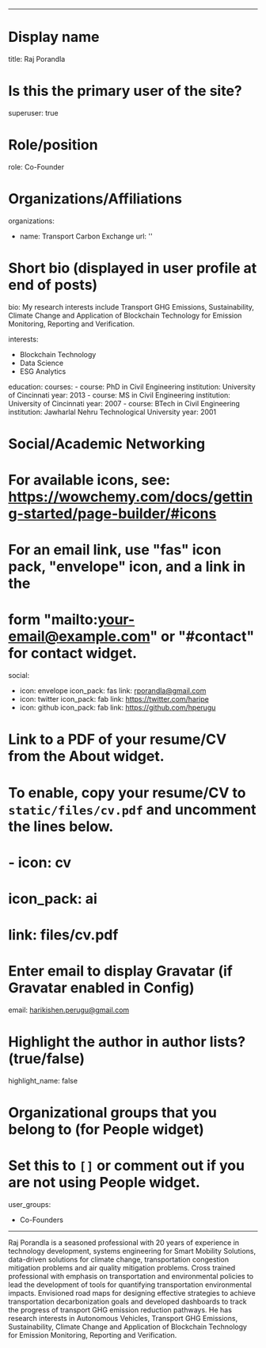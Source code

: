 
---
# Display name
title: Raj Porandla

# Is this the primary user of the site?
superuser: true

# Role/position
role: Co-Founder

# Organizations/Affiliations
organizations:
  - name: Transport Carbon Exchange
    url: ''

# Short bio (displayed in user profile at end of posts)
bio: My research interests include Transport GHG Emissions, Sustainability, Climate Change and Application of Blockchain Technology for Emission Monitoring, Reporting and Verification.

interests:
  - Blockchain Technology
  - Data Science
  - ESG Analytics

education:
  courses:
    - course: PhD in Civil Engineering
      institution: University of Cincinnati
      year: 2013
    - course: MS in Civil Engineering
      institution: University of Cincinnati
      year: 2007
    - course: BTech in Civil Engineering
      institution: Jawharlal Nehru Technological University
      year: 2001

# Social/Academic Networking
# For available icons, see: https://wowchemy.com/docs/getting-started/page-builder/#icons
#   For an email link, use "fas" icon pack, "envelope" icon, and a link in the
#   form "mailto:your-email@example.com" or "#contact" for contact widget.
social:
  - icon: envelope
    icon_pack: fas
    link: rporandla@gmail.com
  - icon: twitter
    icon_pack: fab
    link: https://twitter.com/haripe
  - icon: github
    icon_pack: fab
    link: https://github.com/hperugu
# Link to a PDF of your resume/CV from the About widget.
# To enable, copy your resume/CV to `static/files/cv.pdf` and uncomment the lines below.
# - icon: cv
#   icon_pack: ai
#   link: files/cv.pdf

# Enter email to display Gravatar (if Gravatar enabled in Config)
email: harikishen.perugu@gmail.com

# Highlight the author in author lists? (true/false)
highlight_name: false

# Organizational groups that you belong to (for People widget)
#   Set this to `[]` or comment out if you are not using People widget.
user_groups:
  - Co-Founders
---

Raj Porandla is a seasoned professional with 20 years of experience in technology development, systems engineering for Smart Mobility Solutions, data-driven solutions for climate change, transportation congestion mitigation problems and air quality mitigation problems. Cross trained professional with emphasis on transportation and environmental policies to lead the development of tools for quantifying transportation environmental impacts. Envisioned road maps for designing effective strategies to achieve transportation decarbonization goals and developed dashboards to track the progress of transport GHG emission reduction pathways. He has research interests in Autonomous Vehicles, Transport GHG Emissions, Sustainability, Climate Change and Application of Blockchain Technology for Emission Monitoring, Reporting and Verification.

